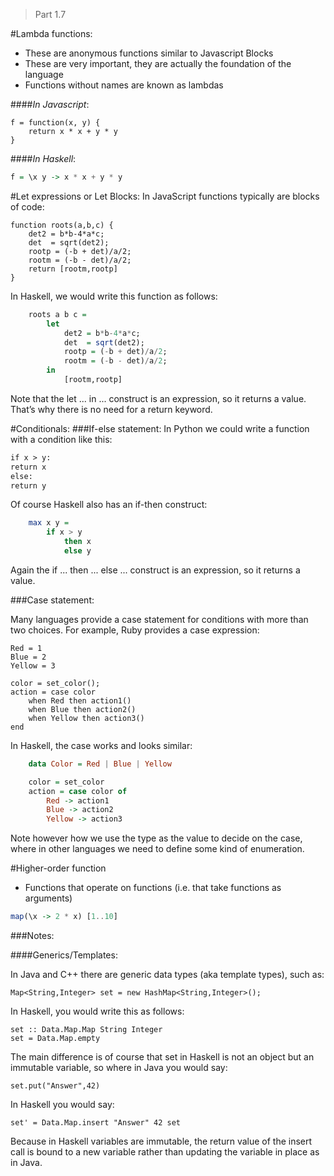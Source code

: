 > Part 1.7

#Lambda functions:
* These are anonymous functions similar to Javascript
  Blocks
* These are very important, they are actually the foundation of the language 
* Functions without names are known as lambdas

####*In Javascript*:
```
f = function(x, y) { 
    return x * x + y * y
}
```
####*In Haskell*:
```haskell
f = \x y -> x * x + y * y
```

#Let expressions or Let Blocks:
In JavaScript functions typically are blocks of code:

    function roots(a,b,c) {
        det2 = b*b-4*a*c;
        det  = sqrt(det2);
        rootp = (-b + det)/a/2;
        rootm = (-b - det)/a/2;
        return [rootm,rootp]
    }

In Haskell, we would write this function as follows:
```haskell
    roots a b c = 
        let
            det2 = b*b-4*a*c;
            det  = sqrt(det2);
            rootp = (-b + det)/a/2;
            rootm = (-b - det)/a/2;
        in
            [rootm,rootp]
```    

Note that the let ... in ... construct is an expression, so it returns a value. That’s why there is no need for a return keyword.

#Conditionals:
###If-else statement:
In Python we could write a function with a condition like this:

```def max(x,y):
if x > y:
return x
else:
return y
```
Of course Haskell also has an if-then construct:
```haskell
    max x y = 
        if x > y
            then x
            else y
```

Again the if ... then ... else ... construct is an expression, so it returns a value.
    
###Case statement:

Many languages provide a case statement for conditions with more than two choices. For example, Ruby provides a case expression:

    Red = 1
    Blue = 2
    Yellow = 3

    color = set_color();
    action = case color 
        when Red then action1()
        when Blue then action2()
        when Yellow then action3()
    end

In Haskell, the case works and looks similar:
```haskell
    data Color = Red | Blue | Yellow

    color = set_color
    action = case color of
        Red -> action1
        Blue -> action2
        Yellow -> action3
```

Note however how we use the type as the value to decide on the case, where in other languages we need to define some kind of enumeration.

#Higher-order function
* Functions that operate on functions (i.e. that take functions as arguments)
```haskell
map(\x -> 2 * x) [1..10]
```
###Notes:

####Generics/Templates:

In Java and C++ there are generic data types (aka template types), such as:

    Map<String,Integer> set = new HashMap<String,Integer>();

In Haskell, you would write this as follows:

    set :: Data.Map.Map String Integer 
    set = Data.Map.empty

The main difference is of course that set in Haskell is not an object but an immutable variable, so where in Java you would say:

    set.put("Answer",42)

In Haskell you would say:

    set' = Data.Map.insert "Answer" 42 set

Because in Haskell variables are immutable, the return value of the insert call is bound to a new variable rather than updating the variable in place as in Java.
